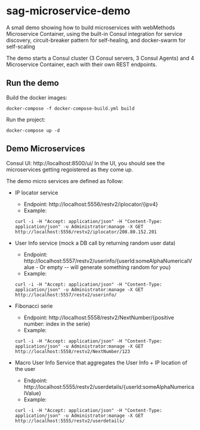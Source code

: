 # sag-microservice-demo

A small demo showing how to build microservices with webMethods Microservice Container, 
using the built-in Consul integration for service discovery, circuit-breaker pattern for self-healing, and docker-swarm for self-scaling

The demo starts a Consul cluster (3 Consul servers, 3 Consul Agents) and 4 Microservice Container, each with their own REST endpoints.

## Run the demo

Build the docker images:

```
docker-compose -f docker-compose-build.yml build
```

Run the project:

```
docker-compose up -d
```

## Demo Microservices

Consul UI: http://localhost:8500/ui/
In the UI, you should see the microservices getting regoistered as they come up.

The demo micro services are defined as follow:

- IP locator service
  - Endpoint: http://localhost:5556/restv2/iplocator/{ipv4}
  - Example:
  ```
  curl -i -H "Accept: application/json" -H "Content-Type: application/json" -u Administrator:manage -X GET http://localhost:5556/restv2/iplocator/208.80.152.201
  ```
  
- User Info service (mock a DB call by returning random user data)
  - Endpoint: http://localhost:5557/restv2/userinfo/{userId:someAlphaNumericalValue - Or empty -- will generate something random for you}
  - Example:
  ```
  curl -i -H "Accept: application/json" -H "Content-Type: application/json" -u Administrator:manage -X GET http://localhost:5557/restv2/userinfo/
  ```
  
- Fibonacci serie
  - Endpoint: http://localhost:5558/restv2/NextNumber/{positive number: index in the serie}
  - Example:
  ```
  curl -i -H "Accept: application/json" -H "Content-Type: application/json" -u Administrator:manage -X GET http://localhost:5558/restv2/NextNumber/123
  ```
  
- Macro User Info Service that aggregates the User Info + IP location of the user
  - Endpoint: http://localhost:5555/restv2/userdetails/{userId:someAlphaNumericalValue}
  - Example:
  ```
  curl -i -H "Accept: application/json" -H "Content-Type: application/json" -u Administrator:manage -X GET http://localhost:5555/restv2/userdetails/
  ```